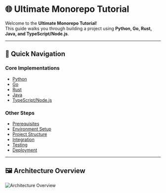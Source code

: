 # 🌐 Ultimate Monorepo Tutorial

Welcome to the **Ultimate Monorepo Tutorial**!  
This guide walks you through building a project using **Python, Go, Rust, Java, and TypeScript/Node.js**.

---

## 🚀 Quick Navigation

### Core Implementations
- [Python](03-core-implementations/python.md)
- [Go](03-core-implementations/golang.md)
- [Rust](03-core-implementations/rust.md)
- [Java](03-core-implementations/java.md)
- [TypeScript/Node.js](03-core-implementations/typescript-nodejs.md)

### Other Steps
- [Prerequisites](00-prerequisites.md)
- [Environment Setup](01-environment-setup.md)
- [Project Structure](02-project-structure.md)
- [Integration](04-integration.md)
- [Testing](05-testing.md)
- [Deployment](06-deployment.md)

---

## 🖼 Architecture Overview
![Architecture Overview](../assets/diagrams/architecture-overview.png)